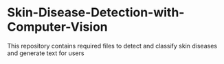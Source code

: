 # Skin-Disease-Detection-with-Computer-Vision
This repository contains required files to detect and classify skin diseases and generate text for users 

